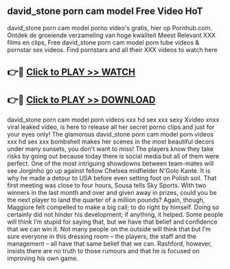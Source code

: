 ## david_stone porn cam model Free Video HoT 

david_stone porn cam model porno video's gratis, hier op Pornhub.com. Ontdek de groeiende verzameling van hoge kwaliteit Meest Relevant XXX films en clips,
Free david_stone porn cam model porn tube videos & pornstar sex videos. Find pornstars and all their XXX videos to watch here


## 👉🔴 [Click to PLAY >> WATCH](http://us.freeplayer.one?title=david_stone_porn_cam_model&ref=16D)

## 👉🔴 [Click to PLAY >> DOWNLOAD](http://us.freeplayer.one?title=david_stone_porn_cam_model&ref=16D)


david_stone porn cam model porn videos xxx hd sex xxx sexy Xvideo xnxx viral leaked video, is here to release all her secret porno clips and just for your eyes only! The glamorous david_stone porn cam model porn videos xxx hd sex xxx bombshell makes her scenes in the most beautiful decors under many sunsets, you don't want to miss! The players know they take risks by going out because today there is social media but all of them were perfect. One of the most intriguing showdowns between team-mates will see Jorginho go up against fellow Chelsea midfielder N'Golo Kante. It is why he made a detour to USA before even setting foot on Polish soil. That first meeting was close to four hours, Sousa tells Sky Sports. With two winners in the last month and over and given away in prizes, could you be the next player to land the quarter of a million pounds? Again, though, Maggiore felt compelled to make a big call; to do right by himself. Doing so certainly did not hinder his development; if anything, it helped. Some people will think I’m stupid for saying that, but we have that belief and confidence that we can win it. Not many people on the outside will think that but I’m sure everyone in this dressing room – the players, the staff and the management – all have that same belief that we can. Rashford, however, insists there are no truth to those rumours and that he is focused on improving his own game.